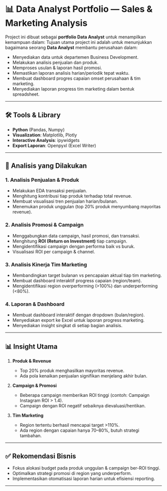 # 📊 Data Analyst Portfolio — Sales & Marketing Analysis

Project ini dibuat sebagai **portfolio Data Analyst** untuk menampilkan kemampuan dalam:
Tujuan utama project ini adalah untuk menunjukkan bagaimana seorang **Data Analyst** membantu perusahaan dalam:
- Menyediakan data untuk departemen Business Development.
- Melakukan analisis penjualan dan produk.
- Memproses usulan & laporan hasil promosi.
- Memastikan laporan analisis harian/periodik tepat waktu.
- Membuat dashboard progres capaian omset perusahaan & tim marketing.
- Menyediakan laporan progress tim marketing dalam bentuk spreadsheet.

---

## 🛠️ Tools & Library
- **Python** (Pandas, Numpy)
- **Visualization**: Matplotlib, Plotly
- **Interactive Analysis**: ipywidgets
- **Export Laporan**: Openpyxl (Excel Writer)

---

## 📌 Analisis yang Dilakukan
### 1. Analisis Penjualan & Produk
- Melakukan EDA transaksi penjualan.
- Menghitung kontribusi tiap produk terhadap total revenue.
- Membuat visualisasi tren penjualan harian/bulanan.
- Menemukan produk unggulan (top 20% produk menyumbang mayoritas revenue).

### 2. Analisis Promosi & Campaign
- Menggabungkan data campaign, hasil promosi, dan transaksi.
- Menghitung **ROI (Return on Investment)** tiap campaign.
- Mengidentifikasi campaign dengan performa baik vs buruk.
- Visualisasi ROI per campaign & channel.

### 3. Analisis Kinerja Tim Marketing
- Membandingkan target bulanan vs pencapaian aktual tiap tim marketing.
- Membuat dashboard interaktif progress capaian (region/team).
- Mengidentifikasi region overperforming (>100%) dan underperforming (<80%).

### 4. Laporan & Dashboard
- Membuat dashboard interaktif dengan dropdown (bulan/region).
- Menyediakan export ke Excel untuk laporan progress marketing.
- Menyediakan insight singkat di setiap bagian analisis.

---

## 📊 Insight Utama
1. **Produk & Revenue**
   - Top 20% produk menghasilkan mayoritas revenue.
   - Ada pola kenaikan penjualan signifikan menjelang akhir bulan.

2. **Campaign & Promosi**
   - Beberapa campaign memberikan ROI tinggi (contoh: Campaign Instagram ROI > 1.4).
   - Campaign dengan ROI negatif sebaiknya dievaluasi/hentikan.

3. **Tim Marketing**
   - Region tertentu berhasil mencapai target >110%.
   - Ada region dengan capaian hanya 70–80%, butuh strategi tambahan.

---

## ✅ Rekomendasi Bisnis
- Fokus alokasi budget pada produk unggulan & campaign ber-ROI tinggi.
- Optimalkan strategi promosi di region yang underperform.
- Implementasikan otomatisasi laporan harian untuk efisiensi reporting.

---
